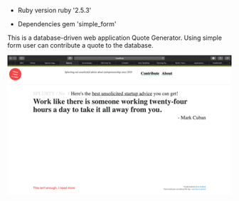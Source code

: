 
* Ruby version
ruby '2.5.3'

* Dependencies
gem 'simple_form'

This is a database-driven web application Quote Generator. Using simple form user can contribute a quote to the database.

<img src="screenshot.png" alt="Blog Screenshot">